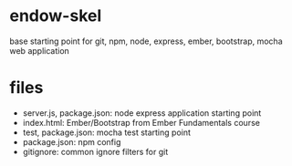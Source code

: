 # endow-skel
base starting point for git, npm, node, express, ember, bootstrap, mocha web application

# files
* server.js, package.json: node express application starting point
* index.html: Ember/Bootstrap from Ember Fundamentals course
* test, package.json: mocha test starting point
* package.json: npm config
* gitignore: common ignore filters for git

